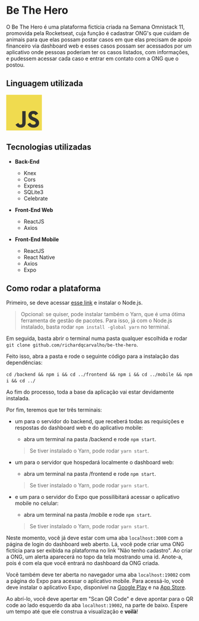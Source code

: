 # Be The Hero

O Be The Hero é uma plataforma fictícia criada na Semana Omnistack 11, promovida pela Rocketseat, cuja função é cadastrar ONG's que cuidam de animais para que elas possam postar casos em que elas precisam de apoio financeiro via dashboard web e esses casos possam ser acessados por um aplicativo onde pessoas poderiam ter os casos listados, com informações, e pudessem acessar cada caso e entrar em contato com a ONG que o postou.

## Linguagem utilizada

<img src="https://raw.githubusercontent.com/voodootikigod/logo.js/master/js.png" width="96">

## Tecnologias utilizadas

- **Back-End**
  - Knex
  - Cors
  - Express
  - SQLite3
  - Celebrate
  
- **Front-End Web**
  - ReactJS
  - Axios
  
- **Front-End Mobile**
  - ReactJS
  - React Native
  - Axios
  - Expo

## Como rodar a plataforma

Primeiro, se deve acessar [esse link](https://www.nodejs.org) e instalar o Node.js. 
> Opcional: se quiser, pode instalar também o Yarn, que é uma ótima ferramenta de gestão de pacotes. Para isso, já com o Node.js instalado, basta rodar `npm install -global yarn` no terminal.

Em seguida, basta abrir o terminal numa pasta qualquer escolhida e rodar `git clone github.com/richardqcarvalho/be-the-hero`.

Feito isso, abra a pasta e rode o seguinte código para a instalação das dependências:

`cd /backend && npm i && cd ../frontend && npm i && cd ../mobile && npm i && cd ../`

Ao fim do processo, toda a base da aplicação vai estar devidamente instalada.

Por fim, teremos que ter três terminais:

 - um para o servidor do backend, que receberá todas as requisições e respostas do dashboard web e do aplicativo mobile:
    - abra um terminal na pasta /backend e rode `npm start`. 
    > Se tiver instalado o Yarn, pode rodar `yarn start`.
    
 - um para o servidor que hospedará localmente o dashboard web:
    - abra um terminal na pasta /frontend e rode `npm start`. 
    > Se tiver instalado o Yarn, pode rodar `yarn start`.
    
 - e um para o servidor do Expo que possilibitará acessar o aplicativo mobile no celular:
    - abra um terminal na pasta /mobile e rode `npm start`. 
    > Se tiver instalado o Yarn, pode rodar `yarn start`.
  
Neste momento, você já deve estar com uma aba `localhost:3000` com a página de login do dashboard web aberto. Lá, você pode criar uma ONG fictícia para ser exibida na plataforma no link "Não tenho cadastro". Ao criar a ONG, um alerta aparecerá no topo da tela mostrando uma id. Anote-a, pois é com ela que você entrará no dashboard da ONG criada.

Você também deve ter aberta no navegador uma aba `localhost:19002` com a página do Expo para acessar o aplicativo mobile. Para acessá-lo, você deve instalar o aplicativo Expo, disponível na [Google Play](https://play.google.com/store/apps/details?id=host.exp.exponent&hl=en) e na [App Store](https://apps.apple.com/us/app/expo-client/id982107779).

Ao abrí-lo, você deve apertar em "Scan QR Code" e deve apontar para o QR code ao lado esquerdo da aba `localhost:19002`, na parte de baixo. Espere um tempo até que ele construa a visualização e **voilà**!

